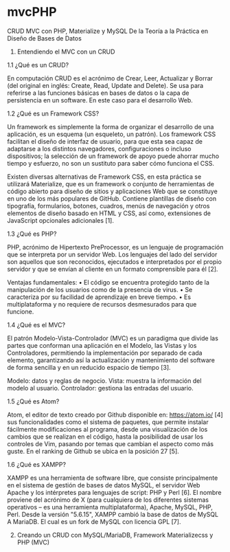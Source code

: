 # mvcPHP
CRUD MVC con PHP, Materialize y MySQL
De la Teoría a la Práctica en Diseño de Bases de Datos

1.	Entendiendo el MVC con un CRUD

1.1 ¿Qué es un CRUD?

En computación CRUD es el acrónimo de Crear, Leer, Actualizar y Borrar (del original en inglés: Create, Read, Update and Delete). Se usa para referirse a las funciones básicas en bases de datos o la capa de persistencia en un software.  En este caso para el desarrollo Web.

1.2 ¿Qué es un Framework CSS?

Un framework es simplemente la forma de organizar el desarrollo de una aplicación, es un esquema (un esqueleto, un patrón).  Los framework CSS facilitan el diseño de interfaz de usuario, para que esta sea capaz de adaptarse a los distintos navegadores, configuraciones o incluso dispositivos; la selección de un framework de apoyo puede ahorrar mucho tiempo y esfuerzo, no son un sustituto para saber cómo funciona el CSS.

Existen diversas alternativas de Framework CSS, en esta práctica se utilizará Materialize, que es un framework o conjunto de herramientas de código abierto para diseño de sitios y aplicaciones Web que se constituye en uno de los más populares de GitHub. Contiene plantillas de diseño con tipografía, formularios, botones, cuadros, menús de navegación y otros elementos de diseño basado en HTML y CSS, así como, extensiones de JavaScript opcionales adicionales [1].

1.3 ¿Qué es PHP?

PHP, acrónimo de Hipertexto PreProcessor, es un lenguaje de programación que se interpreta por un servidor Web.  Los lenguajes del lado del servidor son aquellos que son reconocidos, ejecutados e interpretados por el propio servidor y que se envían al cliente en un formato comprensible para él [2].  

Ventajas fundamentales:
•	El código se encuentra protegido tanto de la manipulación de los usuarios como de la presencia de virus.
•	Se caracteriza por su facilidad de aprendizaje en breve tiempo.
•	Es multiplataforma y no requiere de recursos desmesurados para que funcione.

1.4 ¿Qué es el MVC?

El patrón Modelo-Vista-Controlador (MVC) es un paradigma que divide las partes que conforman una aplicación en el Modelo, las Vistas y los Controladores, permitiendo la implementación por separado de cada elemento, garantizando así la actualización y mantenimiento del software de forma sencilla y en un reducido espacio de tiempo [3].

Modelo: datos y reglas de negocio.
Vista: muestra la información del modelo al usuario.
Controlador: gestiona las entradas del usuario.

1.5 ¿Qué es Atom?

Atom, el editor de texto creado por Github disponible en: https://atom.io/ [4] sus funcionalidades como el sistema de paquetes, que permite instalar fácilmente modificaciones al programa, desde una visualización de los cambios que se realizan en el código, hasta la posibilidad de usar los controles de Vim, pasando por temas que cambian el aspecto como más guste.  En el ranking de Github se ubica en la posición 27 [5]. 

1.6 ¿Qué es XAMPP?

XAMPP es una herramienta de software libre, que consiste principalmente en el sistema de gestión de bases de datos MySQL, el servidor Web Apache y los intérpretes para lenguajes de script: PHP y Perl [6].  El nombre proviene del acrónimo de X (para cualquiera de los diferentes sistemas operativos – es una herramienta multiplataforma), Apache, MySQL, PHP, Perl. Desde la versión "5.6.15", XAMPP cambió la base de datos de MySQL A MariaDB.  El cual es un fork de MySQL con licencia GPL [7].

2.	Creando un CRUD con MySQL/MariaDB, Framework Materializecss y PHP (MVC)




